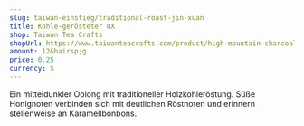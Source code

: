 ```yaml
---
slug: taiwan-einstieg/traditional-roast-jin-xuan
title: Kohle-gerösteter QX
shop: Taiwan Tea Crafts
shopUrl: https://www.taiwanteacrafts.com/product/high-mountain-charcoal-pit-fired-oolong-tea
amount: 12&hairsp;g
price: 0.25
currency: $
---
```

Ein mitteldunkler Oolong mit traditioneller Holzkohleröstung. Süße Honignoten verbinden sich mit deutlichen Röstnoten und erinnern stellenweise an Karamellbonbons.